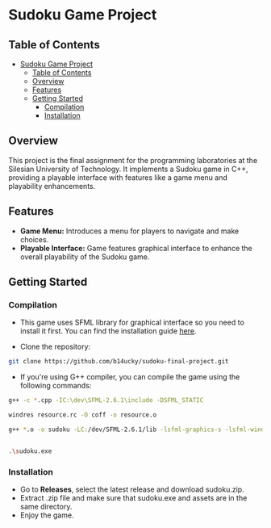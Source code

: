# Sudoku Game Project

## Table of Contents

- [Sudoku Game Project](#sudoku-game-project)
  - [Table of Contents](#table-of-contents)
  - [Overview](#overview)
  - [Features](#features)
  - [Getting Started](#getting-started)
    - [Compilation](#compilation)
    - [Installation](#installation)

## Overview

This project is the final assignment for the programming laboratories at the Silesian University of Technology. It implements a Sudoku game in C++, providing a playable interface with features like a game menu and playability enhancements.

## Features

-   **Game Menu:** Introduces a menu for players to navigate and make choices.
-   **Playable Interface:** Game features graphical interface to enhance the overall playability of the Sudoku game.

## Getting Started

### Compilation

- This game uses SFML library for graphical interface so you need to install it first. You can find the installation guide [here](https://www.sfml-dev.org/tutorials/2.6/).

- Clone the repository:
```bash
git clone https://github.com/b14ucky/sudoku-final-project.git
```

- If you're using G++ compiler, you can compile the game using the following commands:
```bash
g++ -c *.cpp -IC:\dev\SFML-2.6.1\include -DSFML_STATIC

windres resource.rc -O coff -o resource.o

g++ *.o -o sudoku -LC:/dev/SFML-2.6.1/lib -lsfml-graphics-s -lsfml-window-s -lsfml-system-s -lopengl32 -lfreetype -lwinmm -lgdi32 -static-libgcc -static-libstdc++ -Wl,-Bstatic -lstdc++ -lpthread -Wl,-Bdynamic -mwindows


.\sudoku.exe
```

### Installation

- Go to **Releases**, select the latest release and download sudoku.zip.
- Extract .zip file and make sure that sudoku.exe and assets are in the same directory.
- Enjoy the game.
